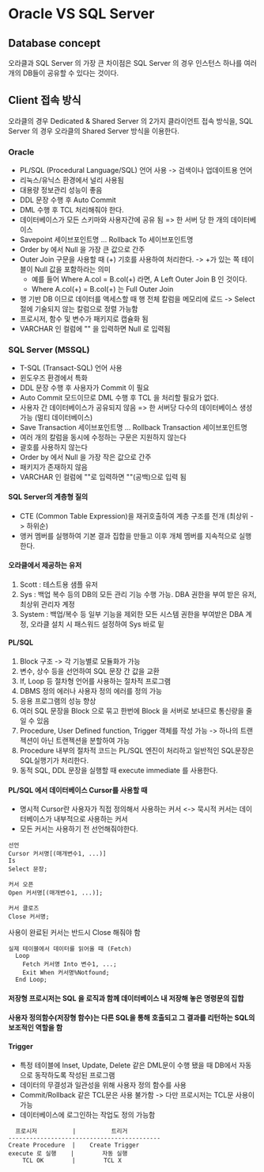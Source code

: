 # Oracle VS SQL Server
## Database concept
오라클과 SQL Server 의 가장 큰 차이점은 SQL Server 의 경우 인스턴스 하나를 여러 개의 DB들이 공유할 수 있다는 것이다.

## Client 접속 방식
오라클의 경우 Dedicated & Shared Server 의 2가지 클라이언트 접속 방식을,
SQL Server 의 경우 오라클의 Shared Server 방식을 이용한다.

### Oracle
- PL/SQL (Procedural Language/SQL) 언어 사용 -> 검색이나 업데이트용 언어
- 리눅스/유닉스 환경에서 널리 사용됨
- 대용량 정보관리 성능이 좋음
- DDL 문장 수행 후 Auto Commit
- DML 수행 후 TCL 처리해줘야 한다.
- 데이터베이스가 모든 스키마와 사용자간에 공유 됨 => 한 서버 당 한 개의 데이터베이스
- Savepoint 세이브포인트명 ... Rollback To 세이브포인트명
- Order by 에서 Null 을 가장 큰 값으로 간주
- Outer Join 구문을 사용할 때 (+) 기호를 사용하여 처리한다. -> +가 있는 쪽 테이블이 Null 값을 포함하라는 의미
  - 예를 들어 Where A.col = B.col(+) 라면, A Left Outer Join B 인 것이다.
  - Where A.col(+) = B.col(+) 는 Full Outer Join
- 행 기반 DB 이므로 데이터를 액세스할 때 행 전체 칼럼을 메모리에 로드 -> Select 절에 기술되지 않는 칼럼으로 정렬 가능함
- 프로시저, 함수 및 변수가 패키지로 캡슐화 됨
- VARCHAR 인 컬럼에 "" 을 입력하면 Null 로 입력됨


### SQL Server (MSSQL)
- T-SQL (Transact-SQL) 언어 사용
- 윈도우즈 환경에서 특화
- DDL 문장 수행 후 사용자가 Commit 이 필요
- Auto Commit 모드이므로 DML 수행 후 TCL 을 처리할 필요가 없다.
- 사용자 간 데이터베이스가 공유되지 않음 => 한 서버당 다수의 데이터베이스 생성 가능 (멀티 데이터베이스)
- Save Transaction 세이브포인트명 ... Rollback Transaction 세이브포인트명
- 여러 개의 칼럼을 동시에 수정하는 구문은 지원하지 않는다
- 괄호를 사용하지 않는다
- Order by 에서 Null 을 가장 작은 값으로 간주
- 패키지가 존재하지 않음
- VARCHAR 인 컬럼에 ""로 입력하면 ""(공백)으로 입력 됨

#### SQL Server의 계층형 질의
- CTE (Common Table Expression)을 재귀호출하여 계층 구조를 전개 (최상위 -> 하위순)
- 앵커 멤버를 실행하여 기본 결과 집합을 만들고 이후 개체 멤버를 지속적으로 실행한다.


#### 오라클에서 제공하는 유저
1. Scott : 테스트용 샘플 유저
2. Sys : 백업 복수 등의 DB의 모든 관리 기능 수행 가능. DBA 권한을 부여 받은 유저, 최상위 관리자 계정
3. System : 백업/복수 등 일부 기능을 제외한 모든 시스템 권한을 부여받은 DBA 계정, 오라클 설치 시 패스워드 설정하여 Sys 바로 밑


#### PL/SQL
1. Block 구조 -> 각 기능별로 모듈화가 가능
2. 변수, 상수 등을 선언하여 SQL 문장 간 값을 교환
3. If, Loop 등 절차형 언어를 사용하는 절차적 프로그램
4. DBMS 정의 에러나 사용자 정의 에러를 정의 가능
5. 응용 프로그램의 성능 향상
6. 여러 SQL 문장을 Block 으로 묶고 한번에 Block 을 서버로 보내므로 통신량을 줄일 수 있음
7. Procedure, User Defined function, Trigger 객체를 작성 가능 -> 하나의 트랜젝션이 아닌 트랜젝션을 분할하여 가능
8. Procedure 내부의 절차적 코드는 PL/SQL 엔진이 처리하고 일반적인 SQL문장은 SQL실행기가 처리한다.
9. 동적 SQL, DDL 문장을 실행할 때 execute immediate 를 사용한다.

#### PL/SQL 에서 데이터베이스 Cursor를 사용할 때
- 명시적 Cursor란 사용자가 직접 정의해서 사용하는 커서 <-> 묵시적 커서는 데이터베이스가 내부적으로 사용하는 커서
- 모든 커서는 사용하기 전 선언해줘야한다.
```
선언
Cursor 커서명[(매개변수1, ...)]
Is
Select 문장;
```

```
커서 오픈
Open 커서명[(매개변수1, ...)];

커서 클로즈
Close 커서명;
```
사용이 완료된 커서는 반드시 Close 해줘야 함

```
실제 테이블에서 데이터를 읽어올 때 (Fetch)
  Loop
    Fetch 커서명 Into 변수1, ...;
    Exit When 커서명%Notfound;
  End Loop;
```

#### 저장형 프로시저는 SQL 을 로직과 함께 데이터베이스 내 저장해 놓은 명령문의 집합
#### 사용자 정의함수(저장형 함수)는 다른 SQL을 통해 호출되고 그 결과를 리턴하는 SQL의 보조적인 역할을 함

#### Trigger
- 특정 테이블에 Inset, Update, Delete 같은 DML문이 수행 됐을 때 DB에서 자동으로 동작하도록 작성된 프로그램
- 데이터의 무결성과 일관성을 위해 사용자 정의 함수를 사용
- Commit/Rollback 같은 TCL문은 사용 불가함 -> 다만 프로시저는 TCL문 사용이 가능
- 데이터베이스에 로그인하는 작업도 정의 가능함

```
  프로시저          |          트리거
-------------------------------------------
Create Procedure  |    Create Trigger
execute 로 실행    |        자동 실행
    TCL OK        |        TCL X
```
